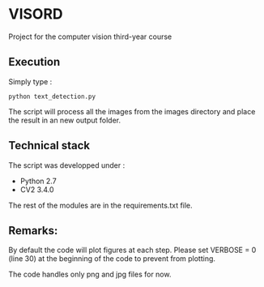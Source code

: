 # VISORD
Project for the computer vision third-year course

## Execution
Simply type :  
```
python text_detection.py
```  
The script will process all the images from the images directory and place the result in an new output folder.

## Technical stack
The script was developped under :  
- Python 2.7  
- CV2 3.4.0

The rest of the modules are in the requirements.txt file.

## Remarks:
By default the code will plot figures at each step. Please set VERBOSE = 0 (line 30) at the beginning of the code to prevent from plotting.

The code handles only png and jpg files for now.

